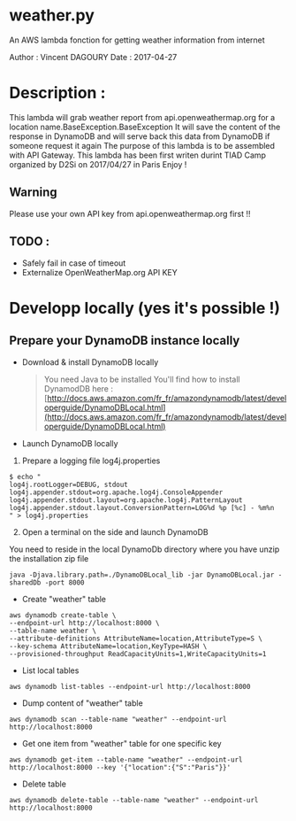 
weather.py
============================================================================= 
An AWS lambda fonction for getting weather information from internet

Author : Vincent DAGOURY
Date : 2017-04-27

# Description :
This lambda will grab weather report from api.openweathermap.org for a location name.BaseException.BaseException
It will save the content of the response in DynamoDB and will serve back this data from DynamoDB if someone request it again
The purpose of this lambda is to be assembled with API Gateway.
This lambda has been first writen durint TIAD Camp organized by D2Si on 2017/04/27 in Paris
Enjoy !

## Warning
Please use your own API key from api.openweathermap.org first !!

## TODO :
- Safely fail in case of timeout 
- Externalize OpenWeatherMap.org API KEY 

# Developp locally (yes it's possible !)
## Prepare your DynamoDB instance locally

- Download & install DynamoDB locally
    
    > You need Java to be installed
    You'll find how to install DynamodDB here : [http://docs.aws.amazon.com/fr_fr/amazondynamodb/latest/developerguide/DynamoDBLocal.html](http://docs.aws.amazon.com/fr_fr/amazondynamodb/latest/developerguide/DynamoDBLocal.html)

- Launch DynamoDB locally

1. Prepare a logging file log4j.properties
```
$ echo "
log4j.rootLogger=DEBUG, stdout
log4j.appender.stdout=org.apache.log4j.ConsoleAppender 
log4j.appender.stdout.layout=org.apache.log4j.PatternLayout
log4j.appender.stdout.layout.ConversionPattern=LOG%d %p [%c] - %m%n
" > log4j.properties
```

2. Open a terminal on the side and launch DynamoDB

You need to reside in the local DynamoDb directory where you have unzip the installation zip file

```
java -Djava.library.path=./DynamoDBLocal_lib -jar DynamoDBLocal.jar -sharedDb -port 8000
```

- Create "weather" table
```
aws dynamodb create-table \
--endpoint-url http://localhost:8000 \
--table-name weather \
--attribute-definitions AttributeName=location,AttributeType=S \
--key-schema AttributeName=location,KeyType=HASH \
--provisioned-throughput ReadCapacityUnits=1,WriteCapacityUnits=1 
```

- List local tables

```
aws dynamodb list-tables --endpoint-url http://localhost:8000
```

- Dump content of "weather" table
```
aws dynamodb scan --table-name "weather" --endpoint-url http://localhost:8000
```

- Get one item from "weather" table for one specific key
```
aws dynamodb get-item --table-name "weather" --endpoint-url http://localhost:8000 --key '{"location":{"S":"Paris"}}'
```

- Delete table
```
aws dynamodb delete-table --table-name "weather" --endpoint-url http://localhost:8000
```